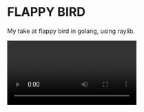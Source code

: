 # FLAPPY BIRD

My take at flappy bird in golang, using raylib.

![Example Game Play](./media/game-play.webm) 
